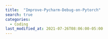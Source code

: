 ```yaml
---
title:  "Improve-Pycharm-Debug-on-Pytorch"
search: true
categories: 
  - Coding
last_modified_at: 2021-07-26T08:06:00-05:00
---
```


